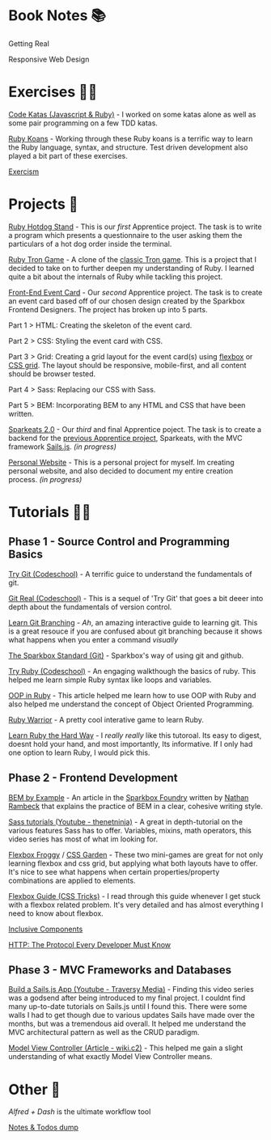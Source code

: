 # Book Notes 📚
Getting Real

Responsive Web Design

# Exercises 🏃‍♂️
[Code Katas (Javascript & Ruby)](https://github.com/travissanon/code-katas) - I worked on some katas alone as well as some pair programming on a few TDD katas. 

[Ruby Koans](https://github.com/travissanon/koans) - Working through these Ruby koans is a terrific way to learn the Ruby language, syntax, and structure. Test driven development also played a bit part of these exercises.

[Exercism](http://exercism.io/)

# Projects 🚧
[Ruby Hotdog Stand](https://github.com/corinneling/apprentice-hot-dog-stand) - This is our *first* Apprentice project. The task is to write a program which presents a questionnaire to the user asking them the particulars of a hot dog order inside the terminal.

[Ruby Tron Game](https://github.com/travissanon/ruby-tron-game) - A clone of the [classic Tron game](https://en.wikipedia.org/wiki/Tron_(video_game)). This is a project that I decided to take on to further deepen my understanding of Ruby. I learned quite a bit about the internals of Ruby while tackling this project.

[Front-End Event Card](https://codepen.io/DevMaterial/pen/ZoOxJY?editors=1100) - Our *second* Apprentice project. The task is to create an event card based off of our chosen design created by the Sparkbox Frontend Designers. The project has broken up into 5 parts.

Part 1 > HTML: Creating the skeleton of the event card.

Part 2 > CSS: Styling the event card with CSS.

Part 3 > Grid: Creating a grid layout for the event card(s) using [flexbox](https://developer.mozilla.org/en-US/docs/Learn/CSS/CSS_layout/Flexbox) or [CSS grid](https://developer.mozilla.org/en-US/docs/Web/CSS/CSS_Grid_Layout). The layout should be responsive, mobile-first, and all content should be browser tested.

Part 4 > Sass: Replacing our CSS with Sass.

Part 5 > BEM: Incorporating BEM to any HTML and CSS that have been written.


[Sparkeats 2.0](https://eats.seesparkbox.com/) - Our *third* and final Apprentice poject. The task is to create a backend for the [previous Apprentice project](http://apprentices.seesparkbox.com/), Sparkeats, with the MVC framework [Sails.js](https://sailsjs.com/). *(in progress)*

[Personal Website](https://travissanon.com) - This is a personal project for myself. Im creating personal website, and also decided to document my entire creation process. 
*(in progress)*

<!-- # Cheatsheets 🙈
Git
Terminal -->

# Tutorials 👨‍🏫

## Phase 1 - Source Control and Programming Basics
[Try Git (Codeschool)](https://try.github.io/) - A terrific guice to understand the fundamentals of git.

[Git Real (Codeschool)](https://www.pluralsight.com/courses/code-school-git-real) - This is a sequel of 'Try Git' that goes a bit deeer into depth about the fundamentals of version control.

[Learn Git Branching](https://learngitbranching.js.org/) - *Ah*, an amazing interactive guide to learning git. This is a great resouce if you are confused about git branching because it shows what happens when you enter a command *visually*

[The Sparkbox Standard (Git)](https://github.com/sparkbox/standard/tree/master/code-style/git) - Sparkbox's way of using git and github.

[Try Ruby (Codeschool)](https://tryruby.org/) - An engaging walkthough the basics of ruby. This helped me learn simple Ruby syntax like loops and variables.

[OOP in Ruby](http://zetcode.com/lang/rubytutorial/oop/) - This article helped me learn how to use OOP with Ruby and also helped me understand the concept of Object Oriented Programming.

[Ruby Warrior](https://www.bloc.io/ruby-warrior#/) - A pretty cool interative game to learn Ruby.

[Learn Ruby the Hard Way](https://learncodethehardway.org/ruby/) - I *really really* like this tutoroal. Its easy to digest, doesnt hold your hand, and most importantly, Its informative. If I only had one option to learn Ruby, I would pick this.

## Phase 2 - Frontend Development
[BEM by Example](https://seesparkbox.com/foundry/bem_by_example) - An article in the [Sparkbox Foundry](https://seesparkbox.com/foundry/) written by [Nathan Rambeck](https://twitter.com/nrambeck) that explains the practice of BEM in a clear, cohesive writing style.

[Sass tutorials (Youtube - thenetninja)](https://www.youtube.com/watch?v=St5B7hnMLjg&list=PL4cUxeGkcC9iEwigam3gTjU_7IA3W2WZA) - A great in depth-tutorial on the various features Sass has to offer. Variables, mixins, math operators, this video series has most of what im looking for. 

[Flexbox Froggy](https://flexboxfroggy.com/) / [CSS Garden](https://cssgridgarden.com/) - 
These two mini-games are great for not only learning flexbox and css grid, but applying what both layouts have to offer. It's nice to see what happens when certain properties/property combinations are applied to elements.

[Flexbox Guide (CSS Tricks)](https://css-tricks.com/snippets/css/a-guide-to-flexbox/) - I read through this guide whenever I get stuck with a flexbox related problem. It's very detailed and has almost everything I need to know about flexbox.

[Inclusive Components](https://inclusive-components.design/)

[HTTP: The Protocol Every Developer Must Know](https://code.tutsplus.com/tutorials/http-the-protocol-every-web-developer-must-know-part-1--net-31177)

## Phase 3 - MVC Frameworks and Databases
[Build a Sails.js App (Youtube - Traversy Media)](https://www.youtube.com/watch?v=AmjiDC_JUt4&list=PLillGF-RfqbZIA-9sI3T1uu7d7_CtbwPm) - Finding this video series was a godsend after being introduced to my final project. I couldnt find many up-to-date tutorials on Sails.js until I found this. There were some walls I had to get though due to various updates Sails have made over the months, but was a tremendous aid overall. It helped me understand the MVC architectural pattern as well as the CRUD paradigm.

[Model View Controller (Article - wiki.c2)](http://wiki.c2.com/?ModelViewController) - This helped me gain a slight understanding of what exactly Model View Controller means.

# Other 🤔

*Alfred + Dash* is the ultimate workflow tool 

[Notes & Todos dump](/notes)
